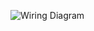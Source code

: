 ![Wiring Diagram](https://github.com/dityag/ESP32_RFID-LocalDatabase/assets/83180280/cfdff879-4f34-4935-a597-e28f7c9d6214)
